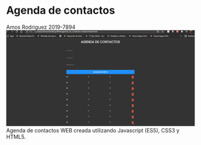 # Agenda de contactos
Amos Rodriguez 2019-7894
![Mi captura de pantalla](Capture.png)
Agenda de contactos WEB creada utilizando Javascript (ES5), CSS3 y HTML5.


